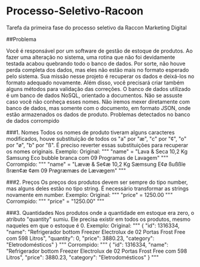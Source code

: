 # Processo-Seletivo-Racoon
Tarefa da primeira fase do processo seletivo da Raccon Marketing Digital

##Problema

Você é responsável por um software de gestão de estoque de produtos. Ao fazer uma
alteração no sistema, uma rotina que não foi devidamente testada acabou quebrando todo o
banco de dados. Por sorte, não houve perda completa dos dados, mas eles não estão mais no
formato esperado pelo sistema. Sua missão nesse projeto é recuperar os dados e deixá-los no
formato adequado novamente. Além disso, você precisará criar também alguns métodos para
validação das correções.
O banco de dados utilizado é um banco de dados NoSQL, orientado a documentos. Não se
assuste caso você não conheça esses nomes. Não iremos mexer diretamente com banco de
dados, mas somente com o documento, em formato JSON, onde estão armazenados os dados
de produto.
Problemas detectados no banco de dados corrompido

###1. Nomes
Todos os nomes de produto tiveram alguns caracteres modificados, houve substituição
de todos os "a" por "æ", "c" por "¢", "o" por "ø", "b" por "ß". É preciso reverter essas
substituições para recuperar os nomes originais.
Exemplo:
Original:
"""
"name" = "Lava & Seca 10,2 Kg Samsung Eco bubble branca com 09 Programas de Lavagem"
"""
Corrompido:
"""
"name" = "Lævæ & Se¢æ 10,2 Kg Sæmsung E¢ø ßußßle ßræn¢æ ¢øm 09 Prøgræmæs de Lævægem"
"""

###2. Preços
Os preços dos produtos devem ser sempre do tipo number, mas alguns deles estão no
tipo string. É necessário transformar as strings novamente em number.
Exemplo:
Original:
"""
"price" = 1250.00
"""
Corrompido:
"""
"price" = "1250.00"
"""

###3. Quantidades
Nos produtos onde a quantidade em estoque era zero, o atributo "quantity" sumiu. Ele
precisa existir em todos os produtos, mesmo naqueles em que o estoque é 0.
Exemplo:
Original:
"""
{
    "id": 1316334,
    "name": "Refrigerador bottom Freezer Electrolux de 02 Portas Frost Free com 598 Litros",
    "quantity": 0,
    "price": 3880.23,
    "category": "Eletrodomésticos"
}
"""
Corrompido:
"""
{
    "id": 1316334,
    "name": "Refrigerador bottom Freezer Electrolux de 02 Portas Frost Free com 598 Litros",
    "price": 3880.23,
    "category": "Eletrodomésticos"
}
"""
